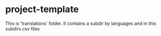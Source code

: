 # project-template
This is 'translations' folder. It contains a subdir by languages and in this subdirs csv files 

  